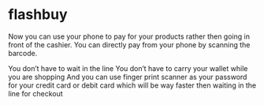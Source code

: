 # flashbuy
Now you can use your phone to pay for your products rather then going in front of the cashier.
You can directly pay from your phone by scanning the barcode.

You don’t have to wait in the line
You don’t have to carry your wallet while you are shopping
And you can use finger print scanner as your password for your credit card or debit card which will be way faster then waiting in the line for checkout
